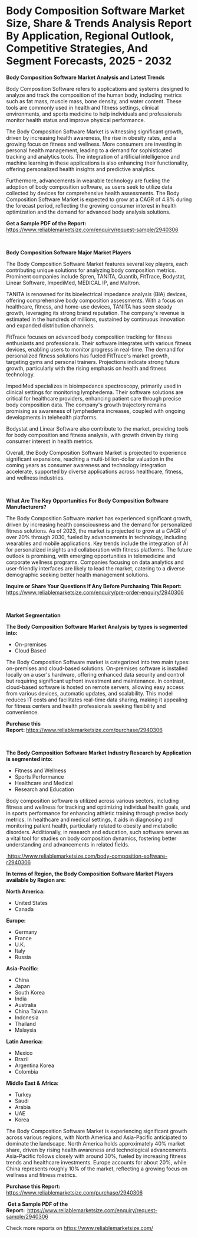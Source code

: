 <p><h1>Body Composition Software Market Size, Share & Trends Analysis Report By Application, Regional Outlook, Competitive Strategies, And Segment Forecasts, 2025 - 2032</h1></p><p><strong>Body Composition Software Market Analysis and Latest Trends</strong></p>
<p><p>Body Composition Software refers to applications and systems designed to analyze and track the composition of the human body, including metrics such as fat mass, muscle mass, bone density, and water content. These tools are commonly used in health and fitness settings, clinical environments, and sports medicine to help individuals and professionals monitor health status and improve physical performance.</p><p>The Body Composition Software Market is witnessing significant growth, driven by increasing health awareness, the rise in obesity rates, and a growing focus on fitness and wellness. More consumers are investing in personal health management, leading to a demand for sophisticated tracking and analytics tools. The integration of artificial intelligence and machine learning in these applications is also enhancing their functionality, offering personalized health insights and predictive analytics.</p><p>Furthermore, advancements in wearable technology are fueling the adoption of body composition software, as users seek to utilize data collected by devices for comprehensive health assessments. The Body Composition Software Market is expected to grow at a CAGR of 4.8% during the forecast period, reflecting the growing consumer interest in health optimization and the demand for advanced body analysis solutions.</p></p>
<p><strong>Get a Sample PDF of the Report:&nbsp;</strong> <a href="https://www.reliablemarketsize.com/enquiry/request-sample/2940306?utm_campaign=2628&utm_medium=2&utm_source=Github&utm_content=ia&utm_term=15032025&utm_id=body-composition-software">https://www.reliablemarketsize.com/enquiry/request-sample/2940306</a></p>
<p>&nbsp;</p>
<p><strong>Body Composition Software Major Market Players</strong></p>
<p><p>The Body Composition Software Market features several key players, each contributing unique solutions for analyzing body composition metrics. Prominent companies include Spren, TANITA, Quantib, FitTrace, Bodystat, Linear Software, ImpediMed, MEDICAL IP, and Maltron.</p><p>TANITA is renowned for its bioelectrical impedance analysis (BIA) devices, offering comprehensive body composition assessments. With a focus on healthcare, fitness, and home-use devices, TANITA has seen steady growth, leveraging its strong brand reputation. The company's revenue is estimated in the hundreds of millions, sustained by continuous innovation and expanded distribution channels.</p><p>FitTrace focuses on advanced body composition tracking for fitness enthusiasts and professionals. Their software integrates with various fitness devices, enabling users to monitor progress in real-time. The demand for personalized fitness solutions has fueled FitTrace's market growth, targeting gyms and personal trainers. Projections indicate strong future growth, particularly with the rising emphasis on health and fitness technology.</p><p>ImpediMed specializes in bioimpedance spectroscopy, primarily used in clinical settings for monitoring lymphedema. Their software solutions are critical for healthcare providers, enhancing patient care through precise body composition data. The company's growth trajectory remains promising as awareness of lymphedema increases, coupled with ongoing developments in telehealth platforms.</p><p>Bodystat and Linear Software also contribute to the market, providing tools for body composition and fitness analysis, with growth driven by rising consumer interest in health metrics.</p><p>Overall, the Body Composition Software Market is projected to experience significant expansions, reaching a multi-billion-dollar valuation in the coming years as consumer awareness and technology integration accelerate, supported by diverse applications across healthcare, fitness, and wellness industries.</p></p>
<p>&nbsp;</p>
<p><strong>What Are The Key Opportunities For Body Composition Software Manufacturers?</strong></p>
<p><p>The Body Composition Software market has experienced significant growth, driven by increasing health consciousness and the demand for personalized fitness solutions. As of 2023, the market is projected to grow at a CAGR of over 20% through 2030, fueled by advancements in technology, including wearables and mobile applications. Key trends include the integration of AI for personalized insights and collaboration with fitness platforms. The future outlook is promising, with emerging opportunities in telemedicine and corporate wellness programs. Companies focusing on data analytics and user-friendly interfaces are likely to lead the market, catering to a diverse demographic seeking better health management solutions.</p></p>
<p><strong>Inquire or Share Your Questions If Any Before Purchasing This Report:</strong> <a href="https://www.reliablemarketsize.com/enquiry/pre-order-enquiry/2940306?utm_campaign=2628&utm_medium=2&utm_source=Github&utm_content=ia&utm_term=15032025&utm_id=body-composition-software">https://www.reliablemarketsize.com/enquiry/pre-order-enquiry/2940306</a></p>
<p>&nbsp;</p>
<p><strong>Market Segmentation</strong></p>
<p><strong>The Body Composition Software Market Analysis by types is segmented into:</strong></p>
<p><ul><li>On-premises</li><li>Cloud Based</li></ul></p>
<p><p>The Body Composition Software market is categorized into two main types: on-premises and cloud-based solutions. On-premises software is installed locally on a user's hardware, offering enhanced data security and control but requiring significant upfront investment and maintenance. In contrast, cloud-based software is hosted on remote servers, allowing easy access from various devices, automatic updates, and scalability. This model reduces IT costs and facilitates real-time data sharing, making it appealing for fitness centers and health professionals seeking flexibility and convenience.</p></p>
<p><strong>Purchase this Report:&nbsp;</strong><a href="https://www.reliablemarketsize.com/purchase/2940306?utm_campaign=2628&utm_medium=2&utm_source=Github&utm_content=ia&utm_term=15032025&utm_id=body-composition-software">https://www.reliablemarketsize.com/purchase/2940306</a></p>
<p>&nbsp;</p>
<p><strong>The Body Composition Software Market Industry Research by Application is segmented into:</strong></p>
<p><ul><li>Fitness and Wellness</li><li>Sports Performance</li><li>Healthcare and Medical</li><li>Research and Education</li></ul></p>
<p><p>Body composition software is utilized across various sectors, including fitness and wellness for tracking and optimizing individual health goals, and in sports performance for enhancing athletic training through precise body metrics. In healthcare and medical settings, it aids in diagnosing and monitoring patient health, particularly related to obesity and metabolic disorders. Additionally, in research and education, such software serves as a vital tool for studies on body composition dynamics, fostering better understanding and advancements in related fields.</p></p>
<p><a href="https://www.reliablemarketsize.com/body-composition-software-r2940306?utm_campaign=2628&utm_medium=2&utm_source=Github&utm_content=ia&utm_term=15032025&utm_id=body-composition-software">&nbsp;https://www.reliablemarketsize.com/body-composition-software-r2940306</a></p>
<p><strong>In terms of Region, the Body Composition Software Market Players available by Region are:</strong></p>
<p>
    <p> <strong> North America: </strong>
        <ul>
            <li>United States</li>
            <li>Canada</li>
        </ul>
        </p> 
    <p> <strong> Europe: </strong>
        <ul>
            <li>Germany</li>
            <li>France</li>
            <li>U.K.</li>
            <li>Italy</li>
            <li>Russia</li>
        </ul>
        </p> 
    <p> <strong> Asia-Pacific: </strong>
        <ul>
            <li>China</li>
            <li>Japan</li>
            <li>South Korea</li>
            <li>India</li>
            <li>Australia</li>
            <li>China Taiwan</li>
            <li>Indonesia</li>
            <li>Thailand</li>
            <li>Malaysia</li>
        </ul>
        </p> 
    <p> <strong> Latin America: </strong>
        <ul>
            <li>Mexico</li>
            <li>Brazil</li>
            <li>Argentina Korea</li>
            <li>Colombia</li>
        </ul>
        </p> 
    <p> <strong> Middle East & Africa: </strong>
        <ul>
            <li>Turkey</li>
            <li>Saudi</li>
            <li>Arabia</li>
            <li>UAE</li>
            <li>Korea</li>
        </ul>
    </p>
    </p>
<p><p>The Body Composition Software Market is experiencing significant growth across various regions, with North America and Asia-Pacific anticipated to dominate the landscape. North America holds approximately 40% market share, driven by rising health awareness and technological advancements. Asia-Pacific follows closely with around 30%, fueled by increasing fitness trends and healthcare investments. Europe accounts for about 20%, while China represents roughly 10% of the market, reflecting a growing focus on wellness and fitness metrics.</p></p>
<p><strong>Purchase this Report: </strong><a href="https://www.reliablemarketsize.com/purchase/2940306?utm_campaign=2628&utm_medium=2&utm_source=Github&utm_content=ia&utm_term=15032025&utm_id=body-composition-software">https://www.reliablemarketsize.com/purchase/2940306</a></p>
<p>&nbsp;<strong>Get a Sample PDF of the Report:&nbsp;&nbsp;</strong><a href="https://www.reliablemarketsize.com/enquiry/request-sample/2940306?utm_campaign=2628&utm_medium=2&utm_source=Github&utm_content=ia&utm_term=15032025&utm_id=body-composition-software">https://www.reliablemarketsize.com/enquiry/request-sample/2940306</a></p>
<p><strong></strong></p>
<p>Check more reports on <a href="https://www.reliablemarketsize.com/?utm_campaign=2628&utm_medium=2&utm_source=Github&utm_content=ia&utm_term=15032025&utm_id=body-composition-software">https://www.reliablemarketsize.com/</a></p>